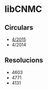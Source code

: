 libCNMC
=======

Circulars
---------

  * [4/2015](http://www.cnmc.es/Portals/0/Ficheros/Energia/Circulares/Circular%204_2015/150731_CIRCULAR%204-2015%20PETICI%C3%93N%20DE%20INFORMACI%C3%93N_BOE.pdf)
  * 4/2014 

Resolucions
-----------

  * 4603
  * 4771
  * 4131

